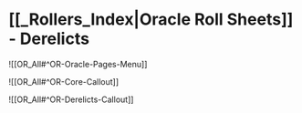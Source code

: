 # [[_Rollers_Index|Oracle Roll Sheets]] - Derelicts

![[OR_All#^OR-Oracle-Pages-Menu]]

![[OR_All#^OR-Core-Callout]]

![[OR_All#^OR-Derelicts-Callout]]